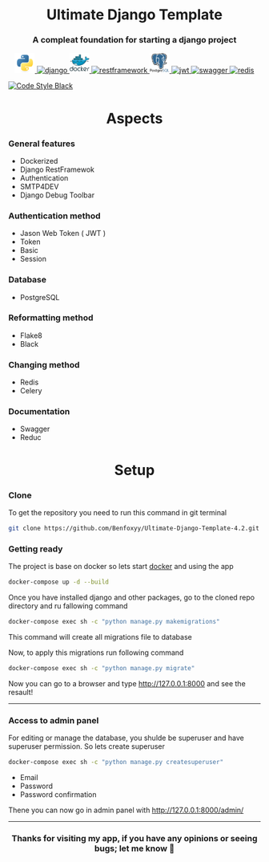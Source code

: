 <h1 align="center">Ultimate Django Template</h1>
<h3 align="center">A compleat foundation for starting a django project</h3>
<p align="center">
<a href="https://www.python.org" target="_blank"> <img src="https://raw.githubusercontent.com/devicons/devicon/master/icons/python/python-original.svg" alt="python" width="40" height="40"/> </a>
<a href="https://www.djangoproject.com/" target="_blank" rel="noreferrer"> <img src="https://cdn.worldvectorlogo.com/logos/django.svg" alt="django" width="40" height="40"/> </a>
<a href="https://www.docker.com/" target="_blank" rel="noreferrer"> <img src="https://raw.githubusercontent.com/devicons/devicon/master/icons/docker/docker-original-wordmark.svg" alt="docker" width="40" height="40"/> </a>
<a href="https://www.django-rest-framework.org/" target="_blank"> <img src="https://www.django-rest-framework.org/img/logo.png" alt="restframework" width="90" height="40"/> </a>
<a href="https://www.postgresql.org" target="_blank" rel="noreferrer"> <img src="https://raw.githubusercontent.com/devicons/devicon/master/icons/postgresql/postgresql-original-wordmark.svg" alt="postgresql" width="40" height="40"/> </a>
<a href="https://jwt.io/" target="_blank"> <img src="https://jwt.io/img/icon.svg" alt="jwt" width="40" height="40"/> </a>
<a href="https://swagger.io/" target="_blank" rel="noreferrer"> <img src="https://www.svgrepo.com/show/354420/swagger.svg" alt="swagger" width="40" height="40"/> </a>
<a href="https://swagger.io/" target="_blank" rel="noreferrer"> <img src="https://www.svgrepo.com/show/354272/redis.svg" alt="redis" width="40" height="40"/> </a>
<!-- <a href="https://www.gunicorn.org" target="_blank" rel="noreferrer"> <img src="https://www.vectorlogo.zone/logos/gunicorn/gunicorn-icon.svg" alt="gunicorn" width="40" height="40"/> </a>
<a href="https://www.nginx.com" target="_blank" rel="noreferrer"> <img src="https://www.vectorlogo.zone/logos/nginx/nginx-icon.svg" alt="nginx" width="40" height="40"/> </a> -->

</p>

[![Code Style Black](https://img.shields.io/badge/code%20style-black-000000.svg)](https://github.com/ambv/black)

<h1 align="center">Aspects</h1>

### General features
- Dockerized
- Django RestFramewok
- Authentication
- SMTP4DEV
- Django Debug Toolbar

### Authentication method
- Jason Web Token ( JWT )
- Token
- Basic
- Session

### Database
- PostgreSQL

### Reformatting method
- Flake8
- Black

### Changing method
- Redis
- Celery

### Documentation
- Swagger
- Reduc

<h1 align="center">Setup</h1>

### Clone
To get the repository you need to run this command in git terminal
```bash
git clone https://github.com/Benfoxyy/Ultimate-Django-Template-4.2.git
```

### Getting ready

The project is base on docker so lets start <a href='https://docs.docker.com/engine/install/'>docker</a> and using the app
```bash
docker-compose up -d --build
```

Once you have installed django and other packages, go to the cloned repo directory and ru fallowing command
```bash
docker-compose exec sh -c "python manage.py makemigrations"
```

This command will create all migrations file to database

Now, to apply this migrations run following command
```bash
docker-compose exec sh -c "python manage.py migrate"
```

Now you can go to a browser and type http://127.0.0.1:8000 and see the resault!

<hr>

### Access to admin panel
For editing or manage the database, you shulde be superuser and have superuser permission. So lets create superuser
```bash
docker-compose exec sh -c "python manage.py createsuperuser"
```
- Email
- Password
- Password confirmation

Thene you can now go in admin panel with http://127.0.0.1:8000/admin/

<hr>

<h3 align='center'>Thanks for visiting my app, if you have any opinions or seeing bugs; let me know 🙂</h3>